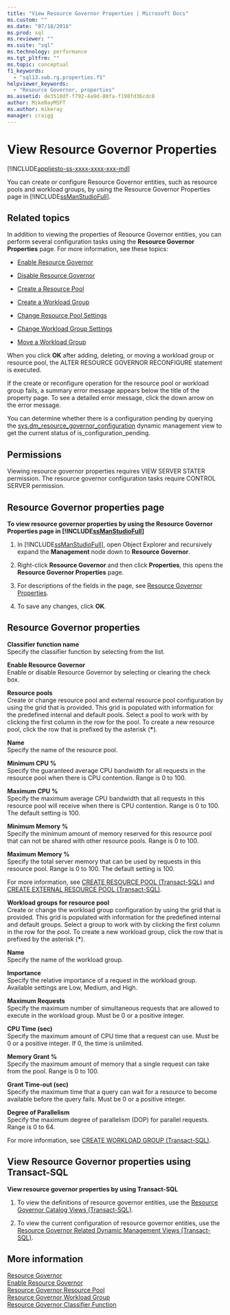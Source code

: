 ```yaml
---
title: "View Resource Governor Properties | Microsoft Docs"
ms.custom: ""
ms.date: "07/18/2016"
ms.prod: sql
ms.reviewer: ""
ms.suite: "sql"
ms.technology: performance
ms.tgt_pltfrm: ""
ms.topic: conceptual
f1_keywords: 
  - "sql13.swb.rg.properties.f1"
helpviewer_keywords: 
  - "Resource Governor, properties"
ms.assetid: de3510df-f792-4a9d-80fa-f198fd36cdc8
author: MikeRayMSFT
ms.author: mikeray
manager: craigg
---
```

# View Resource Governor Properties
[!INCLUDE[appliesto-ss-xxxx-xxxx-xxx-md](../../includes/appliesto-ss-xxxx-xxxx-xxx-md.md)]

  You can create or configure Resource Governor entities, such as resource pools and workload groups, by using the Resource Governor Properties page in [!INCLUDE[ssManStudioFull](../../includes/ssmanstudiofull-md.md)].  
  
 ##  <a name="BeforeYouBegin"></a> Related topics 
 In addition to viewing the properties of Resource Governor entities, you can perform several configuration tasks using the **Resource Governor Properties** page. For more information, see these topics:  
  
-   [Enable Resource Governor](../../relational-databases/resource-governor/enable-resource-governor.md)  
  
-   [Disable Resource Governor](../../relational-databases/resource-governor/disable-resource-governor.md)  
  
-   [Create a Resource Pool](../../relational-databases/resource-governor/create-a-resource-pool.md)  
  
-   [Create a Workload Group](../../relational-databases/resource-governor/create-a-workload-group.md)  
  
-   [Change Resource Pool Settings](../../relational-databases/resource-governor/change-resource-pool-settings.md)  
  
-   [Change Workload Group Settings](../../relational-databases/resource-governor/change-workload-group-settings.md)  
  
-   [Move a Workload Group](../../relational-databases/resource-governor/move-a-workload-group.md)  
  
 When you click **OK** after adding, deleting, or moving a workload group or resource pool, the ALTER RESOURCE GOVERNOR RECONFIGURE statement is executed.  
  
 If the create or reconfigure operation for the resource pool or workload group fails, a summary error message appears below the title of the property page. To see a detailed error message, click the down arrow on the error message.  
  
 You can determine whether there is a configuration pending by querying the [sys.dm_resource_governor_configuration](../../relational-databases/system-dynamic-management-views/sys-dm-resource-governor-configuration-transact-sql.md) dynamic management view to get the current status of is_configuration_pending.  
  
##  <a name="Permissions"></a> Permissions  
 Viewing resource governor properties requires VIEW SERVER STATER permission. The resource governor configuration tasks require CONTROL SERVER permission.  
  
##  <a name="ViewRGProp"></a> Resource Governor properties page  
 **To view resource governor properties by using the Resource Governor Properties page in [!INCLUDE[ssManStudioFull](../../includes/ssmanstudiofull-md.md)]**  
  
1.  In [!INCLUDE[ssManStudioFull](../../includes/ssmanstudiofull-md.md)], open Object Explorer and recursively expand the **Management** node down to **Resource Governor**.  
  
2.  Right-click **Resource Governor** and then click **Properties**, this opens the **Resource Governor Properties** page.  
  
3.  For descriptions of the fields in the page, see [Resource Governor Properties](#RGProp).  
  
4.  To save any changes, click **OK**.  
  
##  <a name="RGProp"></a> Resource Governor properties  
 **Classifier function name**  
 Specify the classifier function by selecting from the list.  
  
 **Enable Resource Governor**  
 Enable or disable Resource Governor by selecting or clearing the check box.  
  
 **Resource pools**  
 Create or change resource pool and external resource pool configuration by using the grid that is provided. This grid is populated with information for the predefined internal and default pools. Select a pool to work with by clicking the first column in the row for the pool. To create a new resource pool, click the row that is prefixed by the asterisk (**\***).  
  
 **Name**  
 Specify the name of the resource pool.  
  
 **Minimum CPU %**  
 Specify the guaranteed average CPU bandwidth for all requests in the resource pool when there is CPU contention. Range is 0 to 100.  
  
 **Maximum CPU %**  
 Specify the maximum average CPU bandwidth that all requests in this resource pool will receive when there is CPU contention. Range is 0 to 100. The default setting is 100.  
  
 **Minimum Memory %**  
 Specify the minimum amount of memory reserved for this resource pool that can not be shared with other resource pools. Range is 0 to 100.  
  
 **Maximum Memory %**  
 Specify the total server memory that can be used by requests in this resource pool. Range is 0 to 100. The default setting is 100.  
  
 For more information, see [CREATE RESOURCE POOL &#40;Transact-SQL&#41;](../../t-sql/statements/create-resource-pool-transact-sql.md) and [CREATE EXTERNAL RESOURCE POOL &#40;Transact-SQL&#41;](../../t-sql/statements/create-external-resource-pool-transact-sql.md).  
  
 **Workload groups for resource pool**  
 Create or change the workload group configuration by using the grid that is provided. This grid is populated with information for the predefined internal and default groups. Select a group to work with by clicking the first column in the row for the pool. To create a new workload group, click the row that is prefixed by the asterisk (**\***).  
  
 **Name**  
 Specify the name of the workload group.  
  
 **Importance**  
 Specify the relative importance of a request in the workload group. Available settings are Low, Medium, and High.  
  
 **Maximum Requests**  
 Specify the maximum number of simultaneous requests that are allowed to execute in the workload group. Must be 0 or a positive integer.  
  
 **CPU Time (sec)**  
 Specify the maximum amount of CPU time that a request can use. Must be 0 or a positive integer. If 0, the time is unlimited.  
  
 **Memory Grant %**  
 Specify the maximum amount of memory that a single request can take from the pool. Range is 0 to 100.  
  
 **Grant Time-out (sec)**  
 Specify the maximum time that a query can wait for a resource to become available before the query fails. Must be 0 or a positive integer.  
  
 **Degree of Parallelism**  
 Specify the maximum degree of parallelism (DOP) for parallel requests. Range is 0 to 64.  
  
 For more information, see [CREATE WORKLOAD GROUP &#40;Transact-SQL&#41;](../../t-sql/statements/create-workload-group-transact-sql.md).  
  
## View Resource Governor properties using Transact-SQL  
 **View resource governor properties by using Transact-SQL**  
  
1.  To view the definitions of resource governor entities, use the [Resource Governor Catalog Views &#40;Transact-SQL&#41;](../../relational-databases/system-catalog-views/resource-governor-catalog-views-transact-sql.md).  
  
2.  To view the current configuration of resource governor entities, use the [Resource Governor Related Dynamic Management Views &#40;Transact-SQL&#41;](../../relational-databases/system-dynamic-management-views/resource-governor-related-dynamic-management-views-transact-sql.md).  
  
## More information
 [Resource Governor](../../relational-databases/resource-governor/resource-governor.md)   
 [Enable Resource Governor](../../relational-databases/resource-governor/enable-resource-governor.md)   
 [Resource Governor Resource Pool](../../relational-databases/resource-governor/resource-governor-resource-pool.md)   
 [Resource Governor Workload Group](../../relational-databases/resource-governor/resource-governor-workload-group.md)   
 [Resource Governor Classifier Function](../../relational-databases/resource-governor/resource-governor-classifier-function.md)  
  
  

